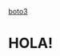 [boto3](https://boto3.amazonaws.com/v1/documentation/api/latest/reference/services/iam.html#user)

# HOLA!
